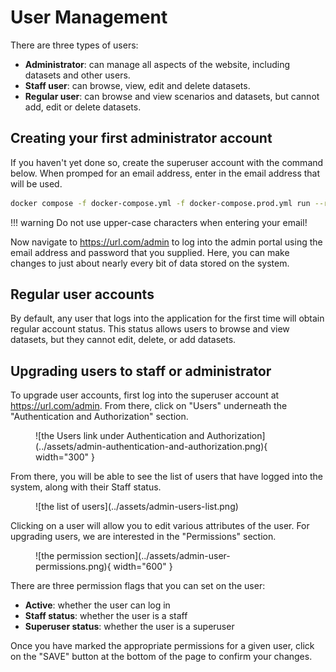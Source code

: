 # User Management

There are three types of users:

- **Administrator**: can manage all aspects of the website, including datasets and other users.
- **Staff user**: can browse, view, edit and delete datasets.
- **Regular user**: can browse and view scenarios and datasets, but cannot add, edit or delete datasets.

## Creating your first administrator account

If you haven't yet done so, create the superuser account with the command below. When promped for an email address, enter in the email address that will be used.

```bash
docker compose -f docker-compose.yml -f docker-compose.prod.yml run --rm django ./manage.py createsuperuser
```

!!! warning
    Do not use upper-case characters when entering your email!

Now navigate to <https://url.com/admin> to log into the admin portal using the email address and password that you supplied. Here, you can make changes to just about nearly every bit of data stored on the system.

## Regular user accounts

By default, any user that logs into the application for the first time will obtain regular account status. This status allows users to browse and view datasets, but they cannot edit, delete, or add datasets.

## Upgrading users to staff or administrator

To upgrade user accounts, first log into the superuser account at <https://url.com/admin>. From there, click on "Users" underneath the "Authentication and Authorization" section.

<figure markdown="span">
  ![the Users link under Authentication and Authorization](../assets/admin-authentication-and-authorization.png){ width="300" }
</figure>

From there, you will be able to see the list of users that have logged into the system, along with their Staff status.

<figure markdown="span">
  ![the list of users](../assets/admin-users-list.png)
</figure>

Clicking on a user will allow you to edit various attributes of the user. For upgrading users, we are interested in the "Permissions" section.


<figure markdown="span">
  ![the permission section](../assets/admin-user-permissions.png){ width="600" }
</figure>

There are three permission flags that you can set on the user:

- **Active**: whether the user can log in
- **Staff status**: whether the user is a staff
- **Superuser status**: whether the user is a superuser

Once you have marked the appropriate permissions for a given user, click on the "SAVE" button at the bottom of the page to confirm your changes.

